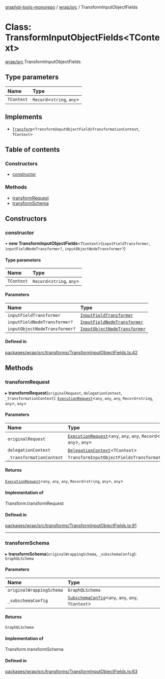 [graphql-tools-monorepo](../README) / [wrap/src](../modules/wrap_src) / TransformInputObjectFields

# Class: TransformInputObjectFields<TContext\>

[wrap/src](../modules/wrap_src).TransformInputObjectFields

## Type parameters

| Name       | Type                       |
| :--------- | :------------------------- |
| `TContext` | `Record`\<`string`, `any`> |

## Implements

- [`Transform`](/docs/api/interfaces/delegate_src.Transform)\<`TransformInputObjectFieldsTransformationContext`,
  `TContext`>

## Table of contents

### Constructors

- [constructor](wrap_src.TransformInputObjectFields#constructor)

### Methods

- [transformRequest](wrap_src.TransformInputObjectFields#transformrequest)
- [transformSchema](wrap_src.TransformInputObjectFields#transformschema)

## Constructors

### constructor

• **new TransformInputObjectFields**<`TContext`\>(`inputFieldTransformer`,
`inputFieldNodeTransformer?`, `inputObjectNodeTransformer?`)

#### Type parameters

| Name       | Type                       |
| :--------- | :------------------------- |
| `TContext` | `Record`\<`string`, `any`> |

#### Parameters

| Name                          | Type                                                                           |
| :---------------------------- | :----------------------------------------------------------------------------- |
| `inputFieldTransformer`       | [`InputFieldTransformer`](../modules/wrap_src#inputfieldtransformer)           |
| `inputFieldNodeTransformer?`  | [`InputFieldNodeTransformer`](../modules/wrap_src#inputfieldnodetransformer)   |
| `inputObjectNodeTransformer?` | [`InputObjectNodeTransformer`](../modules/wrap_src#inputobjectnodetransformer) |

#### Defined in

[packages/wrap/src/transforms/TransformInputObjectFields.ts:42](https://github.com/ardatan/graphql-tools/blob/master/packages/wrap/src/transforms/TransformInputObjectFields.ts#L42)

## Methods

### transformRequest

▸ **transformRequest**(`originalRequest`, `delegationContext`, `_transformationContext`):
[`ExecutionRequest`](/docs/api/interfaces/utils_src.ExecutionRequest)\<`any`, `any`, `any`,
`Record`\<`string`, `any`>, `any`>

#### Parameters

| Name                     | Type                                                                                                                           |
| :----------------------- | :----------------------------------------------------------------------------------------------------------------------------- |
| `originalRequest`        | [`ExecutionRequest`](/docs/api/interfaces/utils_src.ExecutionRequest)\<`any`, `any`, `any`, `Record`\<`string`, `any`>, `any`> |
| `delegationContext`      | [`DelegationContext`](/docs/api/interfaces/delegate_src.DelegationContext)\<`TContext`>                                        |
| `_transformationContext` | `TransformInputObjectFieldsTransformationContext`                                                                              |

#### Returns

[`ExecutionRequest`](/docs/api/interfaces/utils_src.ExecutionRequest)\<`any`, `any`, `any`,
`Record`\<`string`, `any`>, `any`>

#### Implementation of

Transform.transformRequest

#### Defined in

[packages/wrap/src/transforms/TransformInputObjectFields.ts:91](https://github.com/ardatan/graphql-tools/blob/master/packages/wrap/src/transforms/TransformInputObjectFields.ts#L91)

---

### transformSchema

▸ **transformSchema**(`originalWrappingSchema`, `_subschemaConfig`): `GraphQLSchema`

#### Parameters

| Name                     | Type                                                                                                     |
| :----------------------- | :------------------------------------------------------------------------------------------------------- |
| `originalWrappingSchema` | `GraphQLSchema`                                                                                          |
| `_subschemaConfig`       | [`SubschemaConfig`](/docs/api/interfaces/delegate_src.SubschemaConfig)\<`any`, `any`, `any`, `TContext`> |

#### Returns

`GraphQLSchema`

#### Implementation of

Transform.transformSchema

#### Defined in

[packages/wrap/src/transforms/TransformInputObjectFields.ts:63](https://github.com/ardatan/graphql-tools/blob/master/packages/wrap/src/transforms/TransformInputObjectFields.ts#L63)
